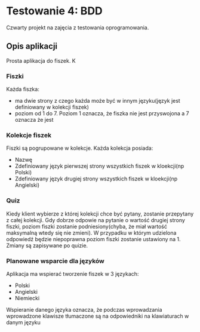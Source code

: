 # Testowanie 4: BDD
Czwarty projekt na zajęcia z testowania oprogramowania.

## Opis aplikacji
Prosta aplikacja do fiszek. K

### Fiszki
Każda fiszka:
- ma dwie strony z czego każda może być w innym języku(język jest definiowany w kolekcji fiszek)
- poziom od 1 do 7. Poziom 1 oznacza, że fiszka nie jest przyswojona a 7 oznacza że jest

### Kolekcje fiszek
Fiszki są pogrupowane w kolekcje. Każda kolekcja posiada:
- Nazwę
- Zdefiniowany język pierwszej strony wszystkich fiszek w kloekcji(np Polski)
- Zdefiniowany język drugiej strony wszystkich fiszek w kloekcji(np Angielski)

### Quiz
Kiedy klient wybierze z której kolekcji chce być pytany, zostanie przepytany z całej kolekcji. 
Gdy dobrze odpowie na pytanie o wartość drugiej strony fiszki, poziom fiszki zostanie podniesiony(chyba, że miał
wartość maksymalną wtedy się nie zmieni). W przypadku w którym udzielona odpowiedź będzie niepoprawna poziom fiszki zostanie 
ustawiony na 1. Zmiany są zapisywane po quizie.

### Planowane wsparcie dla języków
Aplikacja ma wspierać tworzenie fiszek w 3 językach:
- Polski
- Angielski
- Niemiecki

Wspieranie danego języka oznacza, że podczas wprowadzania wprowadzone klawisze tłumaczone są
na odpowiedniki na klawiaturach w danym języku
